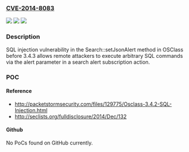 ### [CVE-2014-8083](https://cve.mitre.org/cgi-bin/cvename.cgi?name=CVE-2014-8083)
![](https://img.shields.io/static/v1?label=Product&message=n%2Fa&color=blue)
![](https://img.shields.io/static/v1?label=Version&message=n%2Fa&color=blue)
![](https://img.shields.io/static/v1?label=Vulnerability&message=n%2Fa&color=brighgreen)

### Description

SQL injection vulnerability in the Search::setJsonAlert method in OSClass before 3.4.3 allows remote attackers to execute arbitrary SQL commands via the alert parameter in a search alert subscription action.

### POC

#### Reference
- http://packetstormsecurity.com/files/129775/Osclass-3.4.2-SQL-Injection.html
- http://seclists.org/fulldisclosure/2014/Dec/132

#### Github
No PoCs found on GitHub currently.


